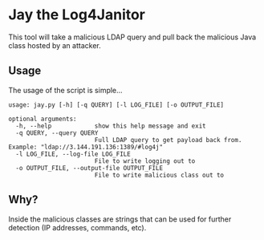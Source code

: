 # Jay the Log4Janitor

This tool will take a malicious LDAP query and pull back the malicious Java class hosted by an attacker.

## Usage

The usage of the script is simple...

```
usage: jay.py [-h] [-q QUERY] [-l LOG_FILE] [-o OUTPUT_FILE]

optional arguments:
  -h, --help            show this help message and exit
  -q QUERY, --query QUERY
                        Full LDAP query to get payload back from. Example: "ldap://3.144.191.136:1389/#log4j"
  -l LOG_FILE, --log-file LOG_FILE
                        File to write logging out to
  -o OUTPUT_FILE, --output-file OUTPUT_FILE
                        File to write malicious class out to
```

## Why?

Inside the malicious classes are strings that can be used for further detection (IP addresses, commands, etc).
